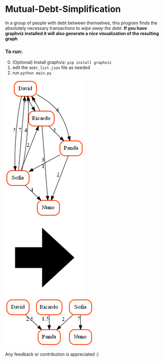 # Mutual-Debt-Simplification
In a group of people with debt between themselves, this program finds the absolutely necessary transactions to _wipe away the debt_.
**If you have graphviz installed it will also generate a nice visualization of the resulting graph**

### To run:
0. (Optional) Install graphviz: `pip install graphviz`
1. edit the `debt_list.json` file as needed
2. run `python main.py`

![Solution example](examples/media/MutualDebt.gv.png) ![Arrow](examples/media/right_arrow.png) ![Solution example](examples/media/SimplifiedMutualDebt.gv.png)

Any feedback or contribution is appreciated :)
